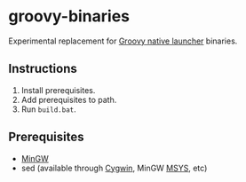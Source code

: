 # groovy-binaries
Experimental replacement for [Groovy native launcher](https://github.com/groovy/groovy-native-launcher) binaries.

## Instructions
1. Install prerequisites.
1. Add prerequisites to path.
1. Run `build.bat`.

## Prerequisites
* [MinGW](http://www.mingw.org/)
* sed (available through [Cygwin](https://www.cygwin.com/), MinGW [MSYS](http://www.mingw.org/wiki/msys), etc)

